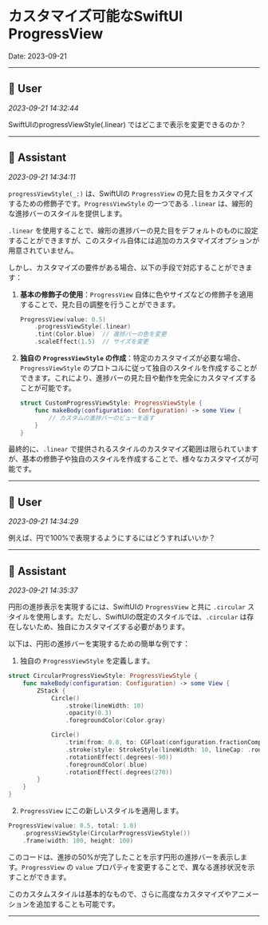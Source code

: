 # カスタマイズ可能なSwiftUI ProgressView

Date: 2023-09-21

---

## 👤 User
*2023-09-21 14:32:44*

SwiftUIのprogressViewStyle(.linear) ではどこまで表示を変更できるのか？

---

## 🤖 Assistant
*2023-09-21 14:34:11*

`progressViewStyle(_:)` は、SwiftUIの `ProgressView` の見た目をカスタマイズするための修飾子です。`ProgressViewStyle` の一つである `.linear` は、線形的な進捗バーのスタイルを提供します。

`.linear` を使用することで、線形の進捗バーの見た目をデフォルトのものに設定することができますが、このスタイル自体には追加のカスタマイズオプションが用意されていません。

しかし、カスタマイズの要件がある場合、以下の手段で対応することができます：

1. **基本の修飾子の使用**：`ProgressView` 自体に色やサイズなどの修飾子を適用することで、見た目の調整を行うことができます。

   ```swift
   ProgressView(value: 0.5)
       .progressViewStyle(.linear)
       .tint(Color.blue)  // 進捗バーの色を変更
       .scaleEffect(1.5)  // サイズを変更
   ```

2. **独自の `ProgressViewStyle` の作成**：特定のカスタマイズが必要な場合、`ProgressViewStyle` のプロトコルに従って独自のスタイルを作成することができます。これにより、進捗バーの見た目や動作を完全にカスタマイズすることが可能です。

   ```swift
   struct CustomProgressViewStyle: ProgressViewStyle {
       func makeBody(configuration: Configuration) -> some View {
           // カスタムの進捗バーのビューを返す
       }
   }
   ```

最終的に、`.linear` で提供されるスタイルのカスタマイズ範囲は限られていますが、基本の修飾子や独自のスタイルを作成することで、様々なカスタマイズが可能です。

---

## 👤 User
*2023-09-21 14:34:29*

例えば、円で100%で表現するようにするにはどうすればいいか？

---

## 🤖 Assistant
*2023-09-21 14:35:37*

円形の進捗表示を実現するには、SwiftUIの `ProgressView` と共に `.circular` スタイルを使用します。ただし、SwiftUIの既定のスタイルでは、`.circular` は存在しないため、独自にカスタマイズする必要があります。

以下は、円形の進捗バーを実現するための簡単な例です：

1. 独自の `ProgressViewStyle` を定義します。

```swift
struct CircularProgressViewStyle: ProgressViewStyle {
    func makeBody(configuration: Configuration) -> some View {
        ZStack {
            Circle()
                .stroke(lineWidth: 10)
                .opacity(0.3)
                .foregroundColor(Color.gray)

            Circle()
                .trim(from: 0.0, to: CGFloat(configuration.fractionCompleted ?? 0))
                .stroke(style: StrokeStyle(lineWidth: 10, lineCap: .round))
                .rotationEffect(.degrees(-90))
                .foregroundColor(.blue)
                .rotationEffect(.degrees(270))
        }
    }
}
```

2. `ProgressView` にこの新しいスタイルを適用します。

```swift
ProgressView(value: 0.5, total: 1.0)
    .progressViewStyle(CircularProgressViewStyle())
    .frame(width: 100, height: 100)
```

このコードは、進捗の50%が完了したことを示す円形の進捗バーを表示します。`ProgressView` の `value` プロパティを変更することで、異なる進捗状況を示すことができます。

このカスタムスタイルは基本的なもので、さらに高度なカスタマイズやアニメーションを追加することも可能です。

---
